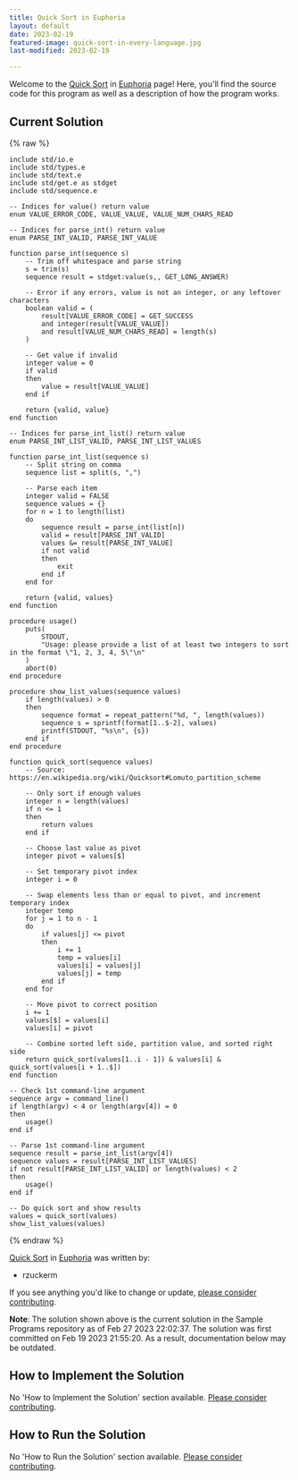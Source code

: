 ```yaml
---
title: Quick Sort in Euphoria
layout: default
date: 2023-02-19
featured-image: quick-sort-in-every-language.jpg
last-modified: 2023-02-19

---
```


Welcome to the [Quick Sort](https://rzuckerm.github.io/sample-programs-website-copy/projects/quick-sort) in [Euphoria](https://rzuckerm.github.io/sample-programs-website-copy/languages/euphoria) page! Here, you'll find the source code for this program as well as a description of how the program works.

## Current Solution

{% raw %}

```euphoria
include std/io.e
include std/types.e
include std/text.e
include std/get.e as stdget
include std/sequence.e

-- Indices for value() return value
enum VALUE_ERROR_CODE, VALUE_VALUE, VALUE_NUM_CHARS_READ

-- Indices for parse_int() return value
enum PARSE_INT_VALID, PARSE_INT_VALUE

function parse_int(sequence s)
    -- Trim off whitespace and parse string
    s = trim(s)
    sequence result = stdget:value(s,, GET_LONG_ANSWER)

    -- Error if any errors, value is not an integer, or any leftover characters
    boolean valid = (
        result[VALUE_ERROR_CODE] = GET_SUCCESS
        and integer(result[VALUE_VALUE])
        and result[VALUE_NUM_CHARS_READ] = length(s)
    )

    -- Get value if invalid
    integer value = 0
    if valid
    then
        value = result[VALUE_VALUE]
    end if

    return {valid, value}
end function

-- Indices for parse_int_list() return value
enum PARSE_INT_LIST_VALID, PARSE_INT_LIST_VALUES

function parse_int_list(sequence s)
    -- Split string on comma
    sequence list = split(s, ",")

    -- Parse each item
    integer valid = FALSE
    sequence values = {}
    for n = 1 to length(list)
    do
        sequence result = parse_int(list[n])
        valid = result[PARSE_INT_VALID]
        values &= result[PARSE_INT_VALUE]
        if not valid
        then
            exit
        end if
    end for

    return {valid, values}
end function

procedure usage()
    puts(
        STDOUT, 
        "Usage: please provide a list of at least two integers to sort in the format \"1, 2, 3, 4, 5\"\n"
    )
    abort(0)
end procedure

procedure show_list_values(sequence values)
    if length(values) > 0
    then
        sequence format = repeat_pattern("%d, ", length(values))
        sequence s = sprintf(format[1..$-2], values)
        printf(STDOUT, "%s\n", {s})
    end if
end procedure

function quick_sort(sequence values)
    -- Source: https://en.wikipedia.org/wiki/Quicksort#Lomuto_partition_scheme

    -- Only sort if enough values
    integer n = length(values)
    if n <= 1
    then
        return values
    end if

    -- Choose last value as pivot
    integer pivot = values[$]

    -- Set temporary pivot index
    integer i = 0

    -- Swap elements less than or equal to pivot, and increment temporary index
    integer temp
    for j = 1 to n - 1
    do
        if values[j] <= pivot
        then
            i += 1
            temp = values[i]
            values[i] = values[j]
            values[j] = temp
        end if
    end for

    -- Move pivot to correct position
    i += 1
    values[$] = values[i]
    values[i] = pivot

    -- Combine sorted left side, partition value, and sorted right side
    return quick_sort(values[1..i - 1]) & values[i] & quick_sort(values[i + 1..$])
end function

-- Check 1st command-line argument
sequence argv = command_line()
if length(argv) < 4 or length(argv[4]) = 0
then
    usage()
end if

-- Parse 1st command-line argument
sequence result = parse_int_list(argv[4])
sequence values = result[PARSE_INT_LIST_VALUES]
if not result[PARSE_INT_LIST_VALID] or length(values) < 2
then
    usage()
end if

-- Do quick sort and show results
values = quick_sort(values)
show_list_values(values)
```

{% endraw %}

[Quick Sort](https://rzuckerm.github.io/sample-programs-website-copy/projects/quick-sort) in [Euphoria](https://rzuckerm.github.io/sample-programs-website-copy/languages/euphoria) was written by:

- rzuckerm

If you see anything you'd like to change or update, [please consider contributing](https://github.com/TheRenegadeCoder/sample-programs).

**Note**: The solution shown above is the current solution in the Sample Programs repository as of Feb 27 2023 22:02:37. The solution was first committed on Feb 19 2023 21:55:20. As a result, documentation below may be outdated.

## How to Implement the Solution

No 'How to Implement the Solution' section available. [Please consider contributing](https://github.com/TheRenegadeCoder/sample-programs-website).

## How to Run the Solution

No 'How to Run the Solution' section available. [Please consider contributing](https://github.com/TheRenegadeCoder/sample-programs-website).